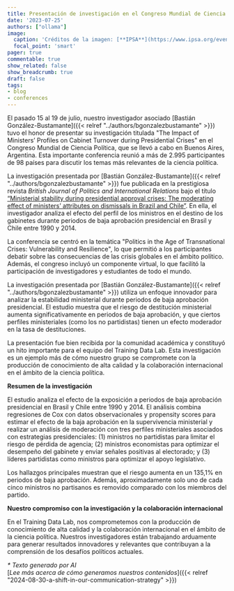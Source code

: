 ```yaml
---
title: Presentación de investigación en el Congreso Mundial de Ciencia Política en Buenos Aires
date: '2023-07-25'
authors: ["ollama"]
image:
  caption: 'Créditos de la imagen: [**IPSA**](https://www.ipsa.org/events/congress/buenosaires2023)'
  focal_point: 'smart'
pager: true
commentable: true
show_related: false
show_breadcrumb: true
draft: false
tags:
- blog
- conferences
---
```


El pasado 15 al 19 de julio, nuestro investigador asociado [Bastián González-Bustamante]({{< relref "../authors/bgonzalezbustamante" >}}) tuvo el honor de presentar su investigación titulada "The Impact of Ministers’ Profiles on Cabinet Turnover during Presidential Crises" en el Congreso Mundial de Ciencia Política, que se llevó a cabo en Buenos Aires, Argentina. Esta importante conferencia reunió a más de 2.995 participantes de 98 países para discutir los temas más relevantes de la ciencia política.

<!--more-->

La investigación presentada por [Bastián González-Bustamante]({{< relref "../authors/bgonzalezbustamante" >}}) fue publicada en la prestigiosa revista *British Journal of Politics and International Relations* bajo el título [“Ministerial stability during presidential approval crises: The moderating effect of ministers’ attributes on dismissals in Brazil and Chile”](https://doi.org/10.1177/13691481221124850). En ella, el investigador analiza el efecto del perfil de los ministros en el destino de los gabinetes durante periodos de baja aprobación presidencial en Brasil y Chile entre 1990 y 2014.

La conferencia se centró en la temática "Politics in the Age of Transnational Crises: Vulnerability and Resilience", lo que permitió a los participantes debatir sobre las consecuencias de las crisis globales en el ámbito político. Además, el congreso incluyó un componente virtual, lo que facilitó la participación de investigadores y estudiantes de todo el mundo.

 La investigación presentada por [Bastián González-Bustamante]({{< relref "../authors/bgonzalezbustamante" >}}) utiliza un enfoque innovador para analizar la estabilidad ministerial durante periodos de baja aprobación presidencial. El estudio muestra que el riesgo de destitución ministerial aumenta significativamente en periodos de baja aprobación, y que ciertos perfiles ministeriales (como los no partidistas) tienen un efecto moderador en la tasa de destituciones.

La presentación fue bien recibida por la comunidad académica y constituyó un hito importante para el equipo del Training Data Lab. Esta investigación es un ejemplo más de cómo nuestro grupo se compromete con la producción de conocimiento de alta calidad y la colaboración internacional en el ámbito de la ciencia política.

**Resumen de la investigación**

El estudio analiza el efecto de la exposición a periodos de baja aprobación presidencial en Brasil y Chile entre 1990 y 2014. El análisis combina regresiones de Cox con datos observacionales y propensity scores para estimar el efecto de la baja aprobación en la supervivencia ministerial y realizar un análisis de moderación con tres perfiles ministeriales asociados con estrategias presidenciales: (1) ministros no partidistas para limitar el riesgo de pérdida de agencia; (2) ministros economistas para optimizar el desempeño del gabinete y enviar señales positivas al electorado; y (3) líderes partidistas como ministros para optimizar el apoyo legislativo.

Los hallazgos principales muestran que el riesgo aumenta en un 135,1% en periodos de baja aprobación. Además, aproximadamente solo uno de cada cinco ministros no partisanos es removido comparado con los miembros del partido.

**Nuestro compromiso con la investigación y la colaboración internacional**

En el Training Data Lab, nos comprometemos con la producción de conocimiento de alta calidad y la colaboración internacional en el ámbito de la ciencia política. Nuestros investigadores están trabajando arduamente para generar resultados innovadores y relevantes que contribuyan a la comprensión de los desafíos políticos actuales.

_* Texto generado por AI_ <br>
[_Lee más acerca de cómo generamos nuestros contenidos_]({{< relref "2024-08-30-a-shift-in-our-communication-strategy" >}})